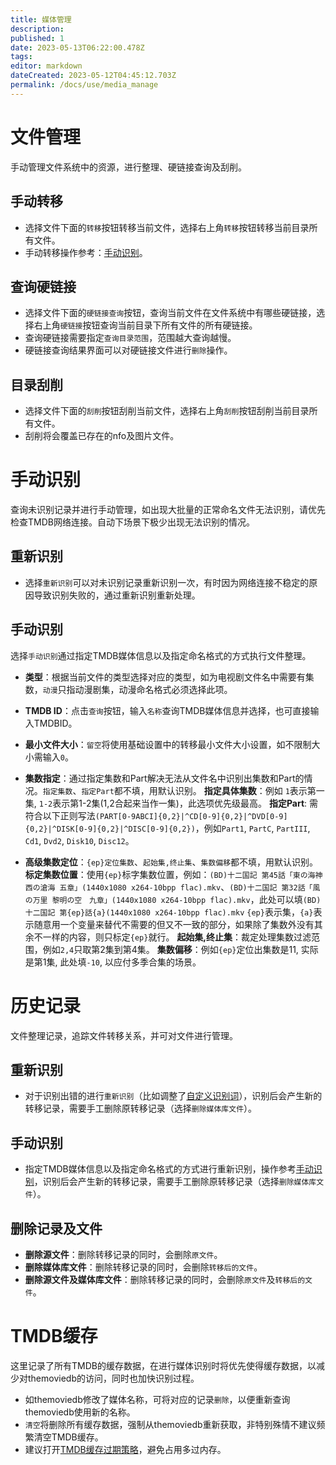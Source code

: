 ```yaml
---
title: 媒体管理
description: 
published: 1
date: 2023-05-13T06:22:00.478Z
tags: 
editor: markdown
dateCreated: 2023-05-12T04:45:12.703Z
permalink: /docs/use/media_manage
---
```


# 文件管理

手动管理文件系统中的资源，进行整理、硬链接查询及刮削。

## 手动转移

- 选择文件下面的`转移`按钮转移当前文件，选择右上角`转移`按钮转移当前目录所有文件。
- 手动转移操作参考：[手动识别](/媒体管理#手动识别)。

## 查询硬链接

- 选择文件下面的`硬链接查询`按钮，查询当前文件在文件系统中有哪些硬链接，选择右上角`硬链接`按钮查询当前目录下所有文件的所有硬链接。
- 查询硬链接需要指定`查询目录范围`，范围越大查询越慢。
- 硬链接查询结果界面可以对硬链接文件进行`删除`操作。


## 目录刮削

- 选择文件下面的`刮削`按钮刮削当前文件，选择右上角`刮削`按钮刮削当前目录所有文件。
- 刮削将会覆盖已存在的nfo及图片文件。

# 手动识别

查询未识别记录并进行手动管理，如出现大批量的正常命名文件无法识别，请优先检查TMDB网络连接。自动下场景下极少出现无法识别的情况。

## 重新识别

- 选择`重新识别`可以对未识别记录重新识别一次，有时因为网络连接不稳定的原因导致识别失败的，通过重新识别重新处理。

## 手动识别

选择`手动识别`通过指定TMDB媒体信息以及指定命名格式的方式执行文件整理。

- **类型**：根据当前文件的类型选择对应的类型，如为电视剧文件名中需要有集数，`动漫`只指动漫剧集，动漫命名格式必须选择此项。
- **TMDB ID**：点击`查询`按钮，输入`名称`查询TMDB媒体信息并选择，也可直接输入TMDBID。
- **最小文件大小**：`留空`将使用基础设置中的转移最小文件大小设置，如不限制大小需输入`0`。
- **集数指定**：通过指定集数和Part解决无法从文件名中识别出集数和Part的情况。`指定集数`、`指定Part`都不填，用默认识别。
  **指定具体集数**：例如 `1`表示第一集, `1-2`表示第1-2集(1,2合起来当作一集)，此选项优先级最高。
  **指定Part**: 需符合以下正则写法`(PART[0-9ABCI]{0,2}|^CD[0-9]{0,2}|^DVD[0-9]{0,2}|^DISK[0-9]{0,2}|^DISC[0-9]{0,2})`，例如`Part1`, `PartC`, `PartIII`, `Cd1`, `Dvd2`, `Disk10`, `Disc12`。
  
- **高级集数定位**：`{ep}定位集数`、`起始集,终止集`、`集数偏移`都不填，用默认识别。
  **标定集数位置**：使用`{ep}`标字集数位置，例如：`(BD)十二国記 第45話「東の海神 西の滄海 五章」(1440x1080 x264-10bpp flac).mkv`、`(BD)十二国記 第32話「風の万里 黎明の空　九章」(1440x1080 x264-10bpp flac).mkv`，此处可以填`(BD)十二国記 第{ep}話{a}(1440x1080 x264-10bpp flac).mkv` `{ep}`表示集，`{a}`表示随意用一个变量来替代不需要的但又不一致的部分，如果除了集数外没有其余不一样的内容，则只标定`{ep}`就行。
  **起始集,终止集**：裁定处理集数过滤范围，例如`2,4`只取第2集到第4集。
  **集数偏移**：例如`{ep}`定位出集数是11, 实际是第1集, 此处填`-10`, 以应付多季合集的场景。

# 历史记录

文件整理记录，追踪文件转移关系，并可对文件进行管理。

## 重新识别

- 对于识别出错的进行`重新识别`（比如调整了[自定义识别词](/自定义识别词)），识别后会产生新的转移记录，需要手工删除原转移记录（选择`删除媒体库文件`）。

## 手动识别

- 指定TMDB媒体信息以及指定命名格式的方式进行重新识别，操作参考[手动识别](/媒体管理#手动识别)，识别后会产生新的转移记录，需要手工删除原转移记录（选择`删除媒体库文件`）。

## 删除记录及文件

- **删除源文件**：删除转移记录的同时，会删除`原文件`。
- **删除媒体库文件**：删除转移记录的同时，会删除`转移后的文件`。
- **删除源文件及媒体库文件**：删除转移记录的同时，会删除`原文件`及`转移后的文件`。

# TMDB缓存

这里记录了所有TMDB的缓存数据，在进行媒体识别时将优先使得缓存数据，以减少对themoviedb的访问，同时也加快识别过程。

- 如themoviedb修改了媒体名称，可将对应的记录`删除`，以便重新查询themoviedb使用新的名称。
- `清空`将删除所有缓存数据，强制从themoviedb重新获取，非特别殊情不建议频繁清空TMDB缓存。
- 建议打开[TMDB缓存过期策略](/基础设置#实验室)，避免占用多过内存。
